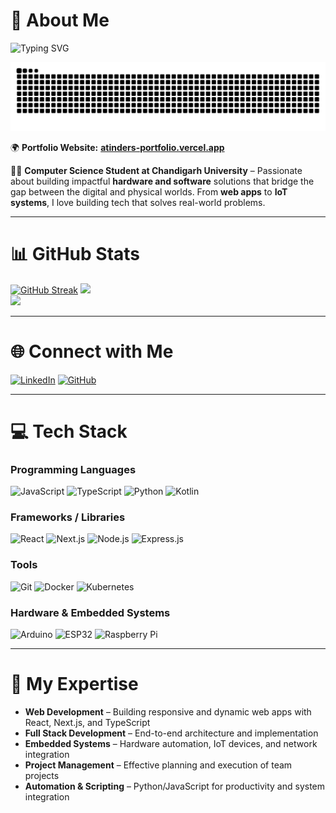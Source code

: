 # 🐣 About Me
![Typing SVG](https://readme-typing-svg.demolab.com/?lines=Full+Stack+Developer;IoT+and+Embedded+Systems+Innovator;Tech+Event+Manager;Cybersecurity+Learner;Hardware+Automation+Explorer;CS+Engineering+Student;Code%2C+Coffee+%26+Me+%e2%98%95%ef%b8%8f%f0%9f%92%bb)

<picture>
  <source media="(prefers-color-scheme: dark)" srcset="https://raw.githubusercontent.com/aakash4dev/aakash4dev/output/github-contribution-grid-snake-dark.svg" />
  <source media="(prefers-color-scheme: light)" srcset="https://raw.githubusercontent.com/aakash4dev/aakash4dev/output/github-contribution-grid-snake.svg" />
  <img alt="github-snake" src="github-contribution-grid-snake.svg" />
</picture>

🌍 **Portfolio Website:** [**atinders-portfolio.vercel.app**]([https://your-portfolio-link.com](https://atinders-portfolio.vercel.app/))

👨‍💻 **Computer Science Student at Chandigarh University** – Passionate about building impactful **hardware and software** solutions that bridge the gap between the digital and physical worlds. From **web apps** to **IoT systems**, I love building tech that solves real-world problems.

---

# 📊 GitHub Stats
[![GitHub Streak](https://github-readme-streak-stats.herokuapp.com/?user=frostic-burn&theme=dark&hide_border=false)](https://git.io/streak-stats)
![](https://github-readme-stats.vercel.app/api/top-langs/?username=frostic-burn&theme=dark&hide_border=false&include_all_commits=true&count_private=true&layout=compact)  
![](https://github-readme-stats.vercel.app/api?username=frostic-burn&theme=dark&hide_border=false&include_all_commits=true&count_private=true)

---

# 🌐 Connect with Me
[![LinkedIn](https://img.shields.io/badge/LinkedIn-%230077B5.svg?logo=linkedin&logoColor=white)](https://www.linkedin.com/in/atinderpal-sing) 
[![GitHub](https://img.shields.io/badge/GitHub-%2312100E.svg?logo=github&logoColor=white)](https://github.com/ffrostic-burn) 

---

# 💻 Tech Stack

### **Programming Languages**
![JavaScript](https://img.shields.io/badge/javascript-%23323330.svg?style=for-the-badge&logo=javascript&logoColor=%23F7DF1E) 
![TypeScript](https://img.shields.io/badge/typescript-%23007ACC.svg?style=for-the-badge&logo=typescript&logoColor=white) 
![Python](https://img.shields.io/badge/python-%233776AB.svg?style=for-the-badge&logo=python&logoColor=white) 
![Kotlin](https://img.shields.io/badge/kotlin-%230095D5.svg?style=for-the-badge&logo=kotlin&logoColor=white)

### **Frameworks / Libraries**
![React](https://img.shields.io/badge/React-%2320232a.svg?style=for-the-badge&logo=react&logoColor=%2361DAFB) 
![Next.js](https://img.shields.io/badge/Next-black?style=for-the-badge&logo=next.js&logoColor=white) 
![Node.js](https://img.shields.io/badge/Node.js-%23339933.svg?style=for-the-badge&logo=node.js&logoColor=white) 
![Express.js](https://img.shields.io/badge/Express.js-%23000000.svg?style=for-the-badge&logo=express&logoColor=white)

### **Tools**
![Git](https://img.shields.io/badge/Git-fc6d26?style=for-the-badge&logo=git&logoColor=white) 
![Docker](https://img.shields.io/badge/docker-%230db7ed.svg?style=for-the-badge&logo=docker&logoColor=white) 
![Kubernetes](https://img.shields.io/badge/kubernetes-%23326ce5.svg?style=for-the-badge&logo=kubernetes&logoColor=white)

### **Hardware & Embedded Systems**
![Arduino](https://img.shields.io/badge/Arduino-%2300979D.svg?style=for-the-badge&logo=arduino&logoColor=white) 
![ESP32](https://img.shields.io/badge/ESP32-%23000000.svg?style=for-the-badge&logo=espressif&logoColor=white) 
![Raspberry Pi](https://img.shields.io/badge/Raspberry%20Pi-C51A4A?style=for-the-badge&logo=raspberry-pi&logoColor=white)

---

# 🔧 My Expertise
- **Web Development** – Building responsive and dynamic web apps with React, Next.js, and TypeScript  
- **Full Stack Development** – End-to-end architecture and implementation  
- **Embedded Systems** – Hardware automation, IoT devices, and network integration  
- **Project Management** – Effective planning and execution of team projects  
- **Automation & Scripting** – Python/JavaScript for productivity and system integration
